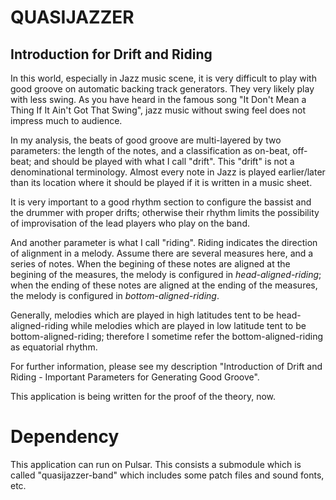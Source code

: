 # QUASIJAZZER

## Introduction for Drift and Riding

In this world, especially in Jazz music scene, it is very difficult to play
with good groove on automatic backing track generators. They very likely play
with less swing.  As you have heard in the famous song "It Don't Mean a Thing
If It Ain't Got That Swing", jazz music without swing feel does not impress
much to audience.

In my analysis, the beats of good groove are multi-layered by two parameters:
the length of the notes, and a classification as on-beat, off-beat; and should
be played with what I call "drift". This "drift" is not a denominational
terminology.  Almost every note in Jazz is played earlier/later than its
location where it should be played if it is written in a music sheet.

It is very important to a good rhythm section to configure the bassist and the
drummer with proper drifts; otherwise their rhythm limits the possibility of
improvisation of the lead players who play on the band.

And another parameter is what I call "riding". Riding indicates the direction
of alignment in a melody. Assume there are several measures here, and a series
of notes. When the begining of these notes are aligned at the begining of the
measures, the melody is configured in *head-aligned-riding*; when the ending of
these notes are aligned at the ending of the measures, the melody is configured
in *bottom-aligned-riding*.

Generally, melodies which are played in high latitudes tent to be
head-aligned-riding while melodies which are played in low latitude tent to be
bottom-aligned-riding; therefore I sometime refer the bottom-aligned-riding as
equatorial rhythm.

For further information, please see my description "Introduction of Drift and
Riding - Important Parameters for Generating Good Groove".

This application is being written for the proof of the theory, now.

# Dependency
This application can run on Pulsar. This consists a submodule which is called
"quasijazzer-band" which includes some patch files and sound fonts, etc.




